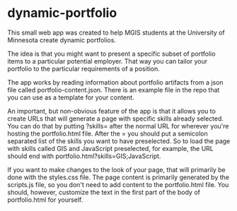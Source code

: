# dynamic-portfolio
This small web app was created to help MGIS students at the University of Minnesota create dynamic portfolios.

The idea is that you might want to present a specific subset of portfolio items to a particular potential employer.  That way you can tailor your portfolio to the particular requirements of a position.

The app works by reading information about portfolio artifacts from a json file called portfolio-content.json.  There is an example file in the repo that you can use as a template for your content.

An important, but non-obvious feature of the app is that it allows you to create URLs that will generate a page with specific skills already selected.  You can do that by putting ?skills= after the normal URL for wherever you're hosting the portfolio.html file.  After the = you should put a semicolon separated list of the skills you want to have preselected.  So to load the page with skills called GIS and JavaScript preselected, for example, the URL should end with portfolio.html?skills=GIS;JavaScript.

If you want to make changes to the look of your page, that will primarily be done with the styles.css file.  The page content is primarily generated by the scripts.js file, so you don't need to add content to the portfolio.html file.  You should, however, customize the text in the first part of the body of portfolio.html for yourself.
